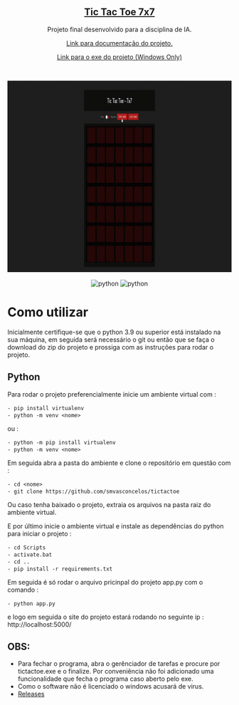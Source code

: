 <!-- PROJECT LOGO -->
<br />
<p align="center">
  <a href="https://github.com/smvasconcelos/tictactoe">
	<h2 align="center">Tic Tac Toe 7x7</h2>
  </a>
  <p align="center">
    Projeto final desenvolvido para a disciplina de IA.
    <br />
  </p>
  <p align="center"><a href="https://smvasconcelos.github.io/tictactoe/"> Link para documentação do projeto. <a/></p>
  <p align="center"><a href="https://github.com/smvasconcelos/tictactoe/releases"> Link para o exe do projeto (Windows Only) <a/></p>
    <br />
</p>

<img alt="Gif da Aplicação" src="docs\tictactoe.gif"  height="430">

<p align="center" >
	<img alt="python" src="https://badges.aleen42.com/src/python.svg">
	<img alt="python" src="https://img.shields.io/badge/3.9-python-blue">
 </p>

# Como utilizar

Inicialmente certifique-se que o python 3.9 ou superior está instalado na sua máquina, em seguida será necessário o git ou então que se faça o download do zip do projeto e prossiga com as instruções para rodar o projeto.

## Python

Para rodar o projeto preferencialmente inicie um ambiente virtual com :

```
- pip install virtualenv
- python -m venv <nome>
```

ou :

```
- python -m pip install virtualenv
- python -m venv <nome>
```

Em seguida abra a pasta do ambiente e clone o repositório em questão com :

```
- cd <nome>
- git clone https://github.com/smvasconcelos/tictactoe
```

Ou caso tenha baixado o projeto, extraia os arquivos na pasta raiz do ambiente virtual.

E por último inicie o ambiente virtual e instale as dependências do python para iniciar o projeto :

```
- cd Scripts
- activate.bat
- cd ..
- pip install -r requirements.txt
```

Em seguida é só rodar o arquivo pricinpal do projeto app.py com o comando :

```
- python app.py
```

e logo em seguida o site do projeto estará rodando no seguinte ip : http://localhost:5000/

## OBS:

- Para fechar o programa, abra o gerênciador de tarefas e procure por tictactoe.exe e o finalize. Por conveniência não foi adicionado uma funcionalidade que fecha o programa caso aberto pelo exe.
- Como o software não é licenciado o windows acusará de virus.
- [Releases](https://github.com/smvasconcelos/tictactoe/releases)

